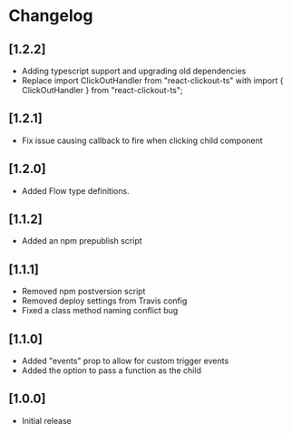 # Changelog

## [1.2.2]

- Adding typescript support and upgrading old dependencies
- Replace import ClickOutHandler from "react-clickout-ts" with import { ClickOutHandler } from "react-clickout-ts";

## [1.2.1]

- Fix issue causing callback to fire when clicking child component

## [1.2.0]

- Added Flow type definitions.

## [1.1.2]

- Added an npm prepublish script

## [1.1.1]

- Removed npm postversion script
- Removed deploy settings from Travis config
- Fixed a class method naming conflict bug

## [1.1.0]

- Added "events" prop to allow for custom trigger events
- Added the option to pass a function as the child

## [1.0.0]

- Initial release
